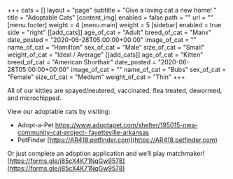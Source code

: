 +++
cats = []
layout = "page"
subtitle = "Give a loving cat a new home! "
title = "Adoptable Cats"
[content_img]
enabled = false
path = ""
url = ""
[menu.footer]
weight = 4
[menu.main]
weight = 5
[sidebar]
enabled = true
side = "right"
[[add_cats]]
age_of_cat = "Adult"
breed_of_cat = "Manx"
date_posted = "2020-06-28T05:00:00+00:00"
image_of_cat = ""
name_of_cat = "Hamilton"
sex_of_cat = "Male"
size_of_cat = "Small"
weight_of_cat = "Ideal / Average"
[[add_cats]]
age_of_cat = "Kitten"
breed_of_cat = "American Shorthair"
date_posted = "2020-06-28T05:00:00+00:00"
image_of_cat = ""
name_of_cat = "Bubs"
sex_of_cat = "Female"
size_of_cat = "Medium"
weight_of_cat = "Thin"
+++

All of our kitties are spayed/neutered, vaccinated, flea treated, dewormed, and microchipped.

View our adoptable cats by visiting:
+ Adopt-a-Pet [https://www.adoptapet.com/shelter/195015-nwa-community-cat-project-
fayetteville-arkansas](https://www.adoptapet.com/shelter/195015-nwa-community-cat-project-fayetteville-arkansas)  
+ PetFinder [https://AR418.petfinder.com](https://AR418.petfinder.com)

Or just complete an adoption application and we’ll play matchmaker!
[https://forms.gle/j85cX4K71NqGw9578](https://forms.gle/j85cX4K71NqGw9578)
